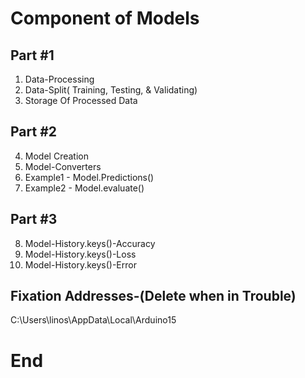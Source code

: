 # Component of Models

## Part #1

01. Data-Processing
02. Data-Split( Training, Testing, & Validating)
03. Storage Of Processed Data

## Part #2

04. Model Creation
05. Model-Converters
06. Example1 - Model.Predictions()
07. Example2 - Model.evaluate()

## Part #3

08. Model-History.keys()-Accuracy
09. Model-History.keys()-Loss
10. Model-History.keys()-Error

## Fixation Addresses-(Delete when in Trouble)

C:\Users\linos\AppData\Local\Arduino15

# End
